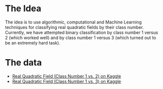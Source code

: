 # The Idea

The idea is to use algorithmic, computational and Machine Learning techniques for classifying real quadratic fields by their class number. Currently, we have attempted binary classification by class number 1 versus 2 (which worked well) and by class number 1 versus 3 (which turned out to be an extremely hard task).

# The data

- [Real Quadratic Field (Class Number 1 vs. 2) on Kaggle](https://www.kaggle.com/datasets/eldarsultanow/real-quad-fields-1-2/settings) 
- [Real Quadratic Field (Class Number 1 vs. 3) on Kaggle](https://www.kaggle.com/datasets/eldarsultanow/real-quadratic-field-class-number-1-vs-3)


